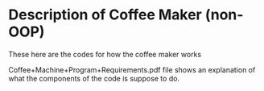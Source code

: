 # Description of Coffee Maker (non-OOP)


These here are the codes for how the coffee maker works

Coffee+Machine+Program+Requirements.pdf file shows an explanation of what the components of the code is suppose to do.

